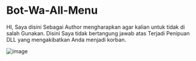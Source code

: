# Bot-Wa-All-Menu
HI, Saya disini Sebagai Author mengharapkan agar kalian untuk tidak di salah Gunakan. Disini Saya tidak bertangung jawab atas Terjadi Penipuan DLL yang mengakibatkan Anda menjadi korban.

![image](https://wa.me/+62085883812573/)

